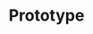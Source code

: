 ---
layout: default
title: Prototype
modified:
categories: creational
excerpt:
tags: []
image:
  feature:
  teaser: nav/400X250.png
  thumb:
---